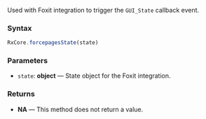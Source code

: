 Used with Foxit integration to trigger the `GUI_State` callback event.

### Syntax

```typescript
RxCore.forcepagesState(state)
```

### Parameters

- `state`: **object** — State object for the Foxit integration.

### Returns

- **NA** — This method does not return a value.